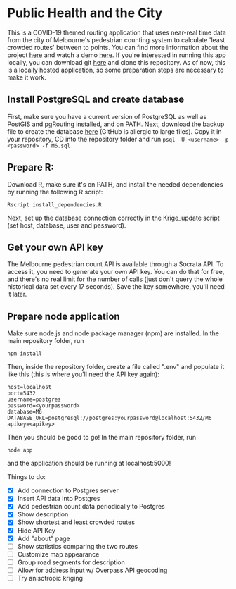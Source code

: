 # Public Health and the City

This is a COVID-19 themed routing application that uses near-real time data from the city of Melbourne's pedestrian counting system to calculate 'least crowded routes' between to points. You can find more information about the project [here](https://github.com/chrstnbwnkl/gima_m_6/blob/master/poster/Decrowd_Poster.pdf) and watch a demo [here](https://youtu.be/X11JR560sto). If you're interested in running this app locally, you can download git [here](https://git-scm.com/) and clone this repository. As of now, this is a locally hosted application, so some preparation steps are necessary to make it work. 

## Install PostgreSQL and create database
First, make sure you have a current version of PostgreSQL as well as PostGIS and pgRouting installed, and on PATH. Next, download the backup file to create the database [here](https://drive.google.com/file/d/1TYK-0L5ZhrpHMyt9AekAUe3fgNVpayU7/view?usp=sharing) (GitHub is allergic to large files). Copy it in your repository, CD into the repository folder and run
```psql -U <username> -p <password> -f M6.sql```

## Prepare R:
Download R, make sure it's on PATH, and install the needed dependencies by running the following R script:
```
Rscript install_dependencies.R
```
Next, set up the database connection correctly in the Krige_update script (set host, database, user and password).

## Get your own API key
The Melbourne pedestrian count API is available through a Socrata API. To access it, you need to generate your own API key. You can do that for free, and there's no real limit for the number of calls (just don't query the whole historical data set every 17 seconds). Save the key somewhere, you'll need it later.

## Prepare node application
Make sure node.js and node package manager (npm) are installed. In the main repository folder, run
```
npm install
```
Then, inside the repository folder, create a file called ".env" and populate it like this (this is where you'll need the API key again):
```
host=localhost
port=5432
username=postgres
password=<yourpassword>
database=M6
DATABASE_URL=postgresql://postgres:yourpassword@localhost:5432/M6
apikey=<apikey>
```

Then you should be good to go! In the main repository folder, run
```
node app
```
and the application should be running at localhost:5000!

Things to do:

- [x] Add connection to Postgres server
- [x] Insert API data into Postgres
- [x] Add pedestrian count data periodically to Postgres
- [x] Show description
- [x] Show shortest and least crowded routes
- [x] Hide API Key
- [x] Add "about" page
- [ ] Show statistics comparing the two routes
- [ ] Customize map appearance
- [ ] Group road segments for description
- [ ] Allow for address input w/ Overpass API geocoding
- [ ] Try anisotropic kriging
